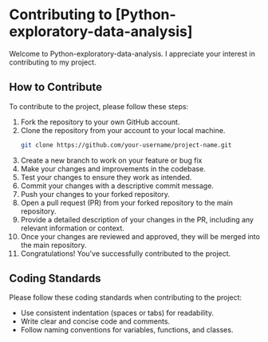 # Contributing to [Python-exploratory-data-analysis]

Welcome to Python-exploratory-data-analysis. I appreciate your interest in contributing to my project. 

## How to Contribute

To contribute to the project, please follow these steps:

1. Fork the repository to your own GitHub account.
2. Clone the repository from your account to your local machine.
   ```bash
   git clone https://github.com/your-username/project-name.git
3. Create a new branch to work on your feature or bug fix
4. Make your changes and improvements in the codebase.
5. Test your changes to ensure they work as intended.
6. Commit your changes with a descriptive commit message.
7. Push your changes to your forked repository.
8. Open a pull request (PR) from your forked repository to the main repository.
9. Provide a detailed description of your changes in the PR, including any relevant information or context.
10. Once your changes are reviewed and approved, they will be merged into the main repository.
11. Congratulations! You've successfully contributed to the project.

## Coding Standards
Please follow these coding standards when contributing to the project:

- Use consistent indentation (spaces or tabs) for readability.
- Write clear and concise code and comments.
- Follow naming conventions for variables, functions, and classes.
